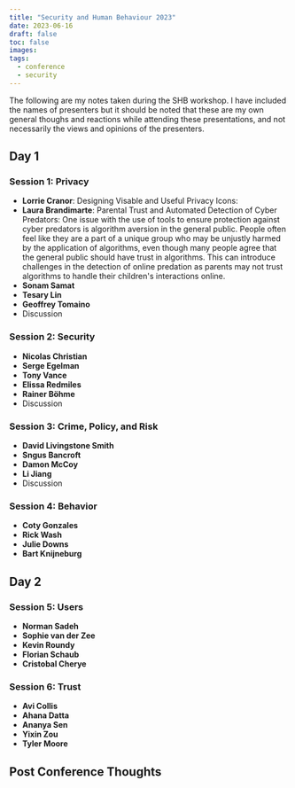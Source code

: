 ```yaml
---
title: "Security and Human Behaviour 2023"
date: 2023-06-16
draft: false
toc: false
images:
tags:
  - conference 
  - security
---
```


The following are my notes taken during the SHB workshop. I have included the names of presenters but it should be noted that these are my own general thoughs and reactions while attending these presentations, and not necessarily the views and opinions of the presenters. 

## Day 1
### Session 1: Privacy 
- **Lorrie Cranor**: Designing Visable and Useful Privacy Icons: 
- **Laura Brandimarte**: Parental Trust and Automated Detection of Cyber Predators: One issue with the use of tools to ensure protection against cyber predators is algorithm aversion in the general public. People often feel like they are a part of a unique group who may be unjustly harmed by the application of algorithms, even though many people agree that the general public should have trust in algorithms. This can introduce challenges in the detection of online predation as parents may not trust algorithms to handle their children's interactions online. 
- **Sonam Samat** 
- **Tesary Lin**
- **Geoffrey Tomaino**
- Discussion 

### Session 2: Security 
- **Nicolas Christian** 
- **Serge Egelman** 
- **Tony Vance** 
- **Elissa Redmiles**
- **Rainer Böhme** 
- Discussion 

### Session 3: Crime, Policy, and Risk
- **David Livingstone Smith** 
- **Sngus Bancroft**
- **Damon McCoy**
- **Li Jiang** 
- Discussion 

### Session 4: Behavior 
- **Coty Gonzales**
- **Rick Wash** 
- **Julie Downs** 
- **Bart Knijneburg**

## Day 2 
### Session 5: Users 
- **Norman Sadeh** 
- **Sophie van der Zee**
- **Kevin Roundy**
- **Florian Schaub**
- **Cristobal Cherye** 

### Session 6: Trust 
- **Avi Collis** 
- **Ahana Datta**
- **Ananya Sen**
- **Yixin Zou** 
- **Tyler Moore**

## Post Conference Thoughts 




